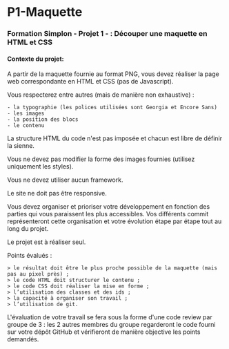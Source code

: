 # P1-Maquette

### Formation Simplon - Projet 1 - : Découper une maquette en HTML et CSS

#### Contexte du projet:

A partir de la maquette fournie au format PNG, vous devez réaliser la page web correspondante en HTML et CSS (pas de Javascript).

Vous respecterez entre autres (mais de manière non exhaustive) :

    - la typographie (les polices utilisées sont Georgia et Encore Sans)
    - les images
    - la position des blocs
    - le contenu

La structure HTML du code n'est pas imposée et chacun est libre de définir la sienne.

Vous ne devez pas modifier la forme des images fournies (utilisez uniquement les styles).

Vous ne devez utiliser aucun framework.

Le site ne doit pas être responsive.

Vous devez organiser et prioriser votre développement en fonction des parties qui vous paraissent les plus accessibles. 
Vos différents commit représenteront cette organisation et votre évolution étape par étape tout au long du projet.

Le projet est à réaliser seul.

Points évalués :

    > le résultat doit être le plus proche possible de la maquette (mais pas au pixel près) ;
    > le code HTML doit structurer le contenu ;
    > le code CSS doit réaliser la mise en forme ;
    > l’utilisation des classes et des ids ;
    > la capacité à organiser son travail ;
    > l’utilisation de git.

L'évaluation de votre travail se fera sous la forme d'une code review par groupe de 3 : les 2 autres membres du groupe regarderont le code fourni sur votre dépôt GitHub et vérifieront de manière objective les points demandés.

